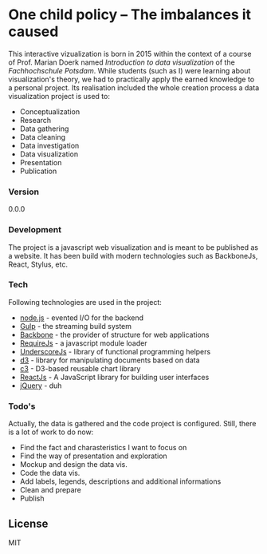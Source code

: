 # One child policy – The imbalances it caused
This interactive vizualization is born in 2015 within the context of a course of Prof. Marian Doerk named *Introduction to data visualization* of the *Fachhochschule Potsdam*. While students (such as I) were learning about visualization's theory, we had to practically apply the earned knowledge to a personal project. Its realisation included the whole creation process a data visualization project is used to:
- Conceptualization
- Research
- Data gathering
- Data cleaning
- Data investigation
- Data visualization
- Presentation
- Publication

### Version
0.0.0

### Development
The project is a javascript web visualization and is meant to be published as a website. It has been build with modern technologies such as BackboneJs, React, Stylus, etc.

### Tech
Following technologies are used in the project:
* [node.js] - evented I/O for the backend
* [Gulp] - the streaming build system
* [Backbone] - the provider of structure for web applications
* [RequireJs] - a javascript module loader
* [UnderscoreJs] - library of functional programming helpers
* [d3] - library for manipulating documents based on data
* [c3] - D3-based reusable chart library
* [ReactJs] - A JavaScript library for building user interfaces
* [jQuery] - duh

### Todo's
Actually, the data is gathered and the code project is configured. Still, there is a lot of work to do now:
- Find the fact and charasteristics I want to focus on
- Find the way of presentation and exploration
- Mockup and design the data vis.
- Code the data vis.
- Add labels, legends, descriptions and additional informations
- Clean and prepare
- Publish

License
----

MIT


[node.js]:http://nodejs.org
[jQuery]:http://jquery.com
[Gulp]:http://gulpjs.com
[Backbone]:http://backbonejs.org
[RequireJs]:http://requirejs.org
[UnderscoreJs]:http://underscorejs.org
[d3]:http://d3js.org
[c3]:http://c3js.org
[ReactJs]:http://facebook.github.io/react
